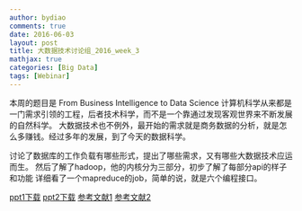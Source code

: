 ```yaml
---
author: bydiao
comments: true
date: 2016-06-03
layout: post
title: 大数据技术讨论组_2016_week_3
mathjax: true
categories: [Big Data]
tags: [Webinar]
---
```


本周的题目是    From Business Intelligence to Data Science
计算机科学从来都是一门需求引领的工程，后者技术科学，而不是一个靠通过发现客观世界来不断发展的自然科学。
大数据技术也不例外，最开始的需求就是商务数据的分析，就是怎么多赚钱。经过多年的发展，到了今天的数据科学。


讨论了数据库的工作负载有哪些形式，提出了哪些需求，又有哪些大数据技术应运而生。
然后了解了hadoop，他的内核分为三部分，初步了解了每部分api的样子和功能
详细看了一个mapreduce的job，简单的说，就是六个编程接口。




[ppt1下载](http://diaoboyu.cn/assets/2016_week1/2_from_BI_to_DataScience.pptx)
[ppt2下载](http://diaoboyu.cn/assets/2016_week1/Week2_SparkSummitChina2016.pptx)
[参考文献1](http://diaoboyu.cn/assets/2016_week1/Chaudhuri_Daya_1997.pdf)
[参考文献2](http://diaoboyu.cn/assets/2016_week1/Hammerbacher_2009.pdf)